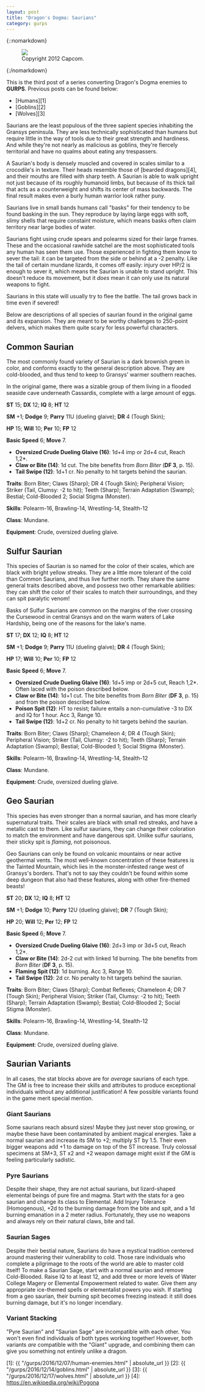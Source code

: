 ```yaml
---
layout: post
title: "Dragon's Dogma: Saurians"
category: gurps
---
```


{::nomarkdown}
<figure>
  <img src="{{ "/assets/DDENEMIES.jpg" | absolute_url }}"/>
  <figcaption>Copyright 2012 Capcom.</figcaption>
</figure>
{:/nomarkdown}


This is the third post of a series converting Dragon's Dogma enemies to
**GURPS**. Previous posts can be found below:

- [Humans][1]
- [Goblins][2]
- [Wolves][3]

Saurians are the least populous of the three sapient species inhabiting the
Gransys peninsula. They are less technically sophisticated than humans but
require little in the way of tools due to their great strength and
hardiness. And while they're not nearly as malicious as goblins, they're
fiercely territorial and have no qualms about eating any trespassers.

A Saurian's body is densely muscled and covered in scales similar to a
crocodile's in texture. Their heads resemble those of [bearded dragons][4], and
their mouths are filled with sharp teeth. A Saurian is able to walk upright not
just because of its roughly humanoid limbs, but because of its thick tail that
acts as a counterweight and shifts its center of mass backwards. The final
result makes even a burly human warrior look rather puny.

Saurians live in small bands humans call "basks" for their tendency to be found
basking in the sun. They reproduce by laying large eggs with soft, slimy
shells that require constaint moisture, which means basks often claim territory
near large bodies of water.

Saurians fight using crude spears and polearms sized for their large
frames. These and the occasional rawhide satchel are the most sophisticated
tools any human has seen them use. Those experienced in fighting them know to
sever the tail: it can be targeted from the side or behind at a -2 penalty. Like
the tail of certain mundane lizards, it comes off easily: injury over HP/2 is
enough to sever it, which means the Saurian is unable to stand upright. This
doesn't reduce its movement, but it _does_ mean it can only use its natural
weapons to fight.

Saurians in this state will usually try to flee the battle. The tail grows back
in time even if severed!

Below are descriptions of all species of saurian found in the original game and
its expansion. They are meant to be worthy challenges to 250-point delvers,
which makes them quite scary for less powerful characters.

## Common Saurian

The most commonly found variety of Saurian is a dark brownish green in color,
and conforms exactly to the general description above. They are cold-blooded,
and thus tend to keep to Gransys' warmer southern reaches.

In the original game, there was a sizable group of them living in a flooded
seaside cave underneath Cassardis, complete with a large amount of eggs.

**ST** 15; **DX** 12; **IQ** 8; **HT** 12

**SM** +1; **Dodge** 9; **Parry** 11U (dueling glaive); **DR** 4 (Tough Skin);

**HP** 15; **Will** 10; **Per** 10; **FP** 12

**Basic Speed** 6; **Move** 7.

- **Oversized Crude Dueling Glaive (16)**: 1d+4 imp or 2d+4 cut, Reach 1,2*.
- **Claw or Bite (14)**: 1d cut. The bite benefits from _Born Biter_ (**DF 3**,
  p. 15).
- **Tail Swipe (12)**: 1d+1 cr. No penalty to hit targets behind the saurian.

**Traits**: Born Biter; Claws (Sharp); DR 4 (Tough Skin); Peripheral Vision;
Striker (Tail, Clumsy: -2 to hit); Teeth (Sharp); Terrain Adaptation (Swamp);
Bestial; Cold-Blooded 2; Social Stigma (Monster).

**Skills**: Polearm-16, Brawling-14, Wrestling-14, Stealth-12

**Class**: Mundane.

**Equipment**: Crude, oversized dueling glaive.

## Sulfur Saurian

This species of Saurian is so named for the color of their scales, which are
black with bright yellow streaks. They are a little more tolerant of the cold
than Common Saurians, and thus live further north. They share the same general
traits described above, and possess two other remarkable abilities: they can
shift the color of their scales to match their surroundings, and they can spit
paralytic venom!

Basks of Sulfur Saurians are common on the margins of the river crossing the
Cursewood in central Gransys and on the warm waters of Lake Hardship, being one
of the reasons for the lake's name.

**ST** 17; **DX** 12; **IQ** 8; **HT** 12

**SM** +1; **Dodge** 9; **Parry** 11U (dueling glaive); **DR** 4 (Tough Skin);

**HP** 17; **Will** 10; **Per** 10; **FP** 12

**Basic Speed** 6; **Move** 7.

- **Oversized Crude Dueling Glaive (16)**: 1d+5 imp or 2d+5 cut, Reach
  1,2*. Often laced with the poison described below.
- **Claw or Bite (14)**: 1d+1 cut. The bite benefits from _Born Biter_ (**DF
  3**, p. 15) and from the poison described below.
- **Poison Spit (12)**: HT to resist; failure entails a non-cumulative -3 to DX
  and IQ for 1 hour. Acc 3, Range 10.
- **Tail Swipe (12)**: 1d+2 cr. No penalty to hit targets behind the saurian.

**Traits**: Born Biter; Claws (Sharp); Chameleon 4; DR 4 (Tough Skin);
Peripheral Vision; Striker (Tail, Clumsy: -2 to hit); Teeth (Sharp); Terrain
Adaptation (Swamp); Bestial; Cold-Blooded 1; Social Stigma (Monster).

**Skills**: Polearm-16, Brawling-14, Wrestling-14, Stealth-12

**Class**: Mundane.

**Equipment**: Crude, oversized dueling glaive.

## Geo Saurian

This species has even stronger than a normal saurian, and has more clearly
supernatural traits. Their scales are black with small red streaks, and have a
metallic cast to them. Like sulfur saurians, they can change their coloration to
match the environment and have dangerous spit. Unlike sulfur saurians, their
sticky spit is _flaming_, not poisonous.

Geo Saurians can only be found on volcanic mountains or near active geothermal
vents. The most well-known concentration of these features is the Tainted
Mountain, which lies in the monster-infested range west of Gransys's
borders. That's not to say they couldn't be found within some deep dungeon that
also had these features, along with other fire-themed beasts!

**ST** 20; **DX** 12; **IQ** 8; **HT** 12

**SM** +1; **Dodge** 10; **Parry** 12U (dueling glaive); **DR** 7 (Tough Skin);

**HP** 20; **Will** 12; **Per** 12; **FP** 12

**Basic Speed** 6; **Move** 7.

- **Oversized Crude Dueling Glaive (16)**: 2d+3 imp or 3d+5 cut, Reach
  1,2*.
- **Claw or Bite (14)**: 2d-2 cut with linked 1d burning. The bite benefits from
  _Born Biter_ (**DF 3**, p. 15).
- **Flaming Spit (12)**: 1d burning. Acc 3, Range 10.
- **Tail Swipe (12)**: 2d cr. No penalty to hit targets behind the saurian.

**Traits**: Born Biter; Claws (Sharp); Combat Reflexes; Chameleon 4; DR 7 (Tough
Skin); Peripheral Vision; Striker (Tail, Clumsy: -2 to hit); Teeth (Sharp);
Terrain Adaptation (Swamp); Bestial; Cold-Blooded 2; Social Stigma (Monster).

**Skills**: Polearm-16, Brawling-14, Wrestling-14, Stealth-12

**Class**: Mundane.

**Equipment**: Crude, oversized dueling glaive.

## Saurian Variants

In all cases, the stat blocks above are for _average_ saurians of each
type. The GM is free to increase their skills and attributes to produce
exceptional individuals without any additional justification! A few possible
variants found in the game merit special mention.

### Giant Saurians

Some saurians reach absurd sizes! Maybe they just never stop growing, or maybe
these have been contaminated by ambient magical energies. Take a normal saurian
and increase its SM to +2; multiply ST by 1.5. Their even bigger weapons add +1
to damage on top of the ST increase. Truly colossal specimens at SM+3, ST x2 and
+2 weapon damage might exist if the GM is feeling particularly sadistic.

### Pyre Saurians

Despite their shape, they are not actual saurians, but lizard-shaped elemental
beings of pure fire and magma. Start with the stats for a geo saurian and change
its class to Elemental. Add Injury Tolerance (Homogenous), +2d to the burning
damage from the bite and spit, and a 1d burning emanation in a 2 meter
radius. Fortunately, they use no weapons and always rely on their natural
claws, bite and tail.

### Saurian Sages

Despite their bestial nature, Saurians do have a mystical tradition centered
around mastering their vulnerability to cold. Those rare individuals who
complete a pilgrimage to the roots of the world are able to master cold itself!
To make a Saurian Sage, start with a normal saurian and remove
Cold-Blooded. Raise IQ to at least 12, and add three or more levels of Water
College Magery or Elemental Empowerment related to water. Give them any
appropriate ice-themed spells or elementalist powers you wish. If starting from
a geo saurian, their burning spit becomes freezing instead: it still does
burning damage, but it's no longer incendiary.

### Variant Stacking

"Pyre Saurian" and "Saurian Sage" are incompatible with each other. You won't
even find individuals of both types working together! However, both variants
_are_ compatible with the "Giant" upgrade, and combining them can give you
something not entirely unlike a dragon.

[1]: {{ "/gurps/2016/12/07/human-enemies.html" | absolute_url }}
[2]: {{ "/gurps/2016/12/14/goblins.html" | absolute_url }}
[3]: {{ "/gurps/2016/12/17/wolves.html" | absolute_url }}
[4]: https://en.wikipedia.org/wiki/Pogona
